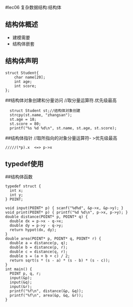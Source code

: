 #lec06 复杂数据结构:结构体
## 结构体概述
- 建模需要
- 结构体嵌套

## 结构体声明
```
struct Student{
    char name[20];
    int age;
    int score;
};
```
##结构体对象创建和分量访问  //取分量运算符.优先级最高
```
  struct Student st;//结构体对象创建
  strcpy(st.name, "zhangsan");
  st.age = 18;
  st.score = 80;
  printf("%s %d %d\n", st.name, st.age, st.score);
```
##结构体指针 //取所指向的对象分量运算符- >优先级最高
```
/////(*p).x  <=> p->x
```
## typedef使用
##结构体函数
```
typedef struct {  
  int x;
  int y;
} POINT;

void input(POINT* p) { scanf("%d%d", &p->x, &p->y); }
void print(POINT* p) { printf("%d %d\n", p->x, p->y); }
double distance(POINT* p, POINT* q) {
  double dx = p->x - q->x;
  double dy = p->y - q->y;
  return hypot(dx, dy);
}
double area(POINT* p, POINT* q, POINT* r) {
  double a = distance(p, q);
  double b = distance(p, r);
  double c = distance(q, r);
  double s = (a + b + c) / 2;
  return sqrt(s * (s - a) * (s - b) * (s - c));
}
int main() {
  POINT p, q, r;
  input(&p);
  input(&q);
  input(&r);
  printf("%f\n", distance(&p, &q));
  printf("%f\n", area(&p, &q, &r));
}
```